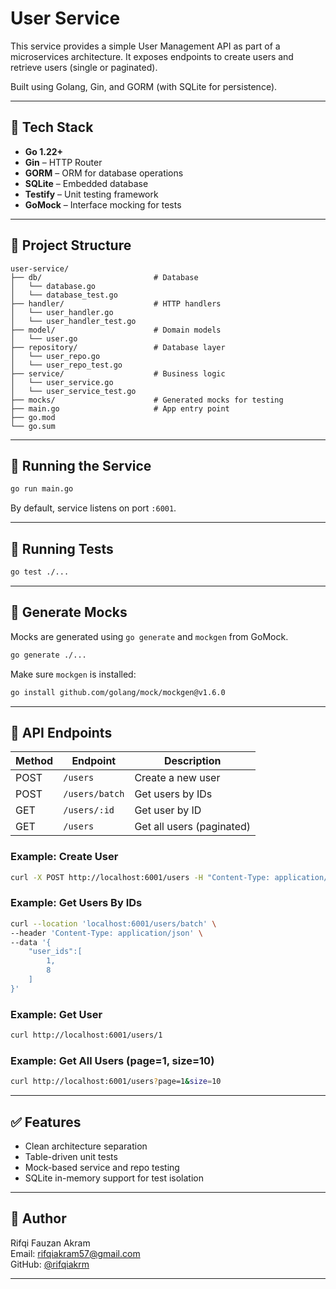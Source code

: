 # User Service

This service provides a simple User Management API as part of a microservices architecture. It exposes endpoints to create users and retrieve users (single or paginated).

Built using Golang, Gin, and GORM (with SQLite for persistence).

---

## 🔧 Tech Stack

* **Go 1.22+**
* **Gin** – HTTP Router
* **GORM** – ORM for database operations
* **SQLite** – Embedded database
* **Testify** – Unit testing framework
* **GoMock** – Interface mocking for tests

---

## 📁 Project Structure

```
user-service/
├── db/                         # Database
│   └── database.go     
│   └── database_test.go     
├── handler/                    # HTTP handlers
│   └── user_handler.go     
│   └── user_handler_test.go     
├── model/                      # Domain models
│   └── user.go             
├── repository/                 # Database layer
│   └── user_repo.go        
│   └── user_repo_test.go      
├── service/                    # Business logic
│   └── user_service.go     
│   └── user_service_test.go       
├── mocks/                      # Generated mocks for testing
├── main.go                     # App entry point
├── go.mod
└── go.sum
```

---

## 🚀 Running the Service

```bash
go run main.go
```

By default, service listens on port `:6001`.

---

## 🧪 Running Tests

```bash
go test ./...
```

---

## 🧰 Generate Mocks

Mocks are generated using `go generate` and `mockgen` from GoMock.

```bash
go generate ./...
```

Make sure `mockgen` is installed:

```bash
go install github.com/golang/mock/mockgen@v1.6.0
```

---

## 📌 API Endpoints

| Method | Endpoint       | Description               |
|--------|----------------|---------------------------|
| POST   | `/users`       | Create a new user         |
| POST   | `/users/batch` | Get users by IDs          |
| GET    | `/users/:id`   | Get user by ID            |
| GET    | `/users`       | Get all users (paginated) |

### Example: Create User

```bash
curl -X POST http://localhost:6001/users -H "Content-Type: application/json" -d '{"name":"John"}'
```

### Example: Get Users By IDs

```bash
curl --location 'localhost:6001/users/batch' \
--header 'Content-Type: application/json' \
--data '{
    "user_ids":[
        1,
        8
    ]
}'
```

### Example: Get User

```bash
curl http://localhost:6001/users/1
```

### Example: Get All Users (page=1, size=10)

```bash
curl http://localhost:6001/users?page=1&size=10
```

---

## ✅ Features

* Clean architecture separation
* Table-driven unit tests
* Mock-based service and repo testing
* SQLite in-memory support for test isolation

---

## 🔖 Author
Rifqi Fauzan Akram  
Email: rifqiakram57@gmail.com  
GitHub: [@rifqiakrm](https://github.com/rifqiakrm)

---